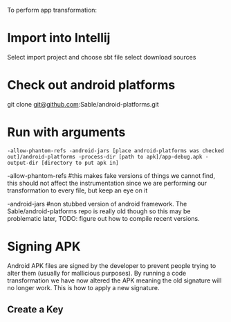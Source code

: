 To perform app transformation:

Import into Intellij
=======================

Select import project and choose sbt file
select download sources

Check out android platforms
===========================
git clone git@github.com:Sable/android-platforms.git

Run with arguments
=======================
```
-allow-phantom-refs -android-jars [place android-platforms was checked out]/android-platforms -process-dir [path to apk]/app-debug.apk -output-dir [directory to put apk in]
```

-allow-phantom-refs #this makes fake versions of things we cannot find, this should not affect the instrumentation since we are performing our transformation to every file, but keep an eye on it

-android-jars #non stubbed version of android framework.  The Sable/android-platforms repo is really old though so this may be problematic later, TODO: figure out how to compile recent versions.


Signing APK
===========
Android APK files are signed by the developer to prevent people trying to alter them (usually for mallicious purposes).  By running a code transformation we have now altered the APK meaning the old signature will no longer work.  This is how to apply a new signature.

Create a Key
------------
